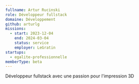 ```yaml
---
fullname: Artur Rucinski
role: Développeur fullstack
domaine: Développement
github: arturlg
missions:
  - start: 2023-12-04
    end: 2024-03-04
    status: service
    employer: LeGratin
startups:
  - egalite-professionnelle
memberType: beta
---
```


Développeur fullstack avec une passion pour l'impression 3D
